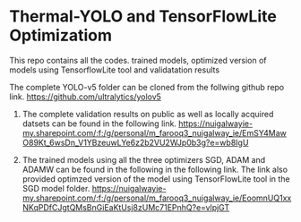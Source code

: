 # Thermal-YOLO and TensorFlowLite Optimizatiom
This repo contains all the codes. trained models, optimized version of models using TensorflowLite tool and validatation results

The complete YOLO-v5 folder can be cloned from the follwing github repo link.
https://github.com/ultralytics/yolov5 

1. The complete validation results on public as well as locally acquired datsets can be found in the following link.
https://nuigalwayie-my.sharepoint.com/:f:/g/personal/m_farooq3_nuigalway_ie/EmSY4MawO89Kt_6wsDn_V1YBzeuwLYe6z2b2VU2WJp0b3g?e=wb8IgU 

2. The trained models using all the three optimizers SGD, ADAM and ADAMW can be found in the following in the following link. The link also provided optimzed version of the model using TensorFlowLite tool in the SGD model folder.
https://nuigalwayie-my.sharepoint.com/:f:/g/personal/m_farooq3_nuigalway_ie/EoomnUQ1xxNKqPDfCJgtQMsBnGiEaKtUsj8zUMc71EPnhQ?e=vlpjGT 
